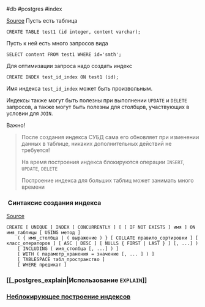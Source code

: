 #db #postgres #index 

[Source](https://postgrespro.ru/docs/postgrespro/9.5/indexes)
 Пусть есть таблица
```postgresql
CREATE TABLE test1 (id integer, content varchar);
```

Пусть к ней есть много запросов вида
```postgresql
SELECT content FROM test1 WHERE id='smth';
```

Для оптимизации запроса надо создать индекс
```postgresql
CREATE INDEX test_id_index ON test1 (id);
```

Имя индекса `test_id_index` может быть произвольным.

Индексы также могут быть полезны при выполнении `UPDATE` и `DELETE` запросов, а также могут быть полезны для столбцов, участвующих в условии для `JOIN`.


Важно!
> После создания индекса СУБД сама его обновляет при изменении данных в таблице, никаких дополнительных действий не требуется!
>
> На время построения индекса блокируются операции `INSERT`, `UPDATE`, `DELETE`
> 
> Построение индекса для больших таблиц может занимать много времени

###  Синтаксис создания индекса
[Source](https://postgrespro.ru/docs/postgrespro/9.5/sql-createindex#sql-createindex-concurrently)
```
CREATE [ UNIQUE ] INDEX [ CONCURRENTLY ] [ [ IF NOT EXISTS ] имя ] ON имя_таблицы [ USING метод ] 
    ( { имя_столбца | ( выражение ) } [ COLLATE правило_сортировки ] [ класс_операторов ] [ ASC | DESC ] [ NULLS { FIRST | LAST } ] [, ...] )
    [ INCLUDING ( имя_столбца [, ...] ) ]
    [ WITH ( параметр_хранения = значение [, ... ] ) ]
    [ TABLESPACE табл_пространство ]
    [ WHERE предикат ]
```

### [[_postgres_explain|Использование `EXPLAIN`]]
### [Неблокирующее построение индексов](https://postgrespro.ru/docs/postgrespro/9.5/sql-createindex#sql-createindex-concurrently)


